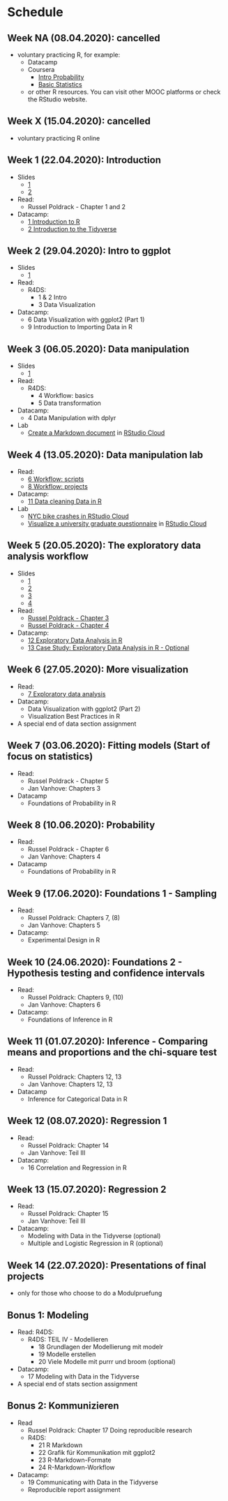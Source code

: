 # Schedule

## Week NA (08.04.2020): cancelled  
- voluntary practicing R, for example:
	- Datacamp 
	- Coursera
		- [Intro Probability](https://www.coursera.org/learn/probability-intro?specialization=statistics)
		- [Basic Statistics](https://www.coursera.org/learn/basic-statistics)
	- or other R resources. You can visit other MOOC platforms or check the RStudio website.  

## Week X (15.04.2020): cancelled  
- voluntary practicing R online

## Week 1 (22.04.2020): Introduction
- Slides
	- [1](https://jobschepens.github.io/EW-M7E4/slides/w1-intro/w1-intro.html)
	- [2](https://jobschepens.github.io/EW-M7E4/slides/w1-intro/w1-meet-the-toolkit.html)
- Read: 
	- Russel Poldrack - Chapter 1 and 2
- Datacamp: 
	- [1 Introduction to R](https://learn.datacamp.com/courses/free-introduction-to-r)
	- [2 Introduction to the Tidyverse](https://learn.datacamp.com/courses/introduction-to-the-tidyverse)

## Week 2 (29.04.2020): Intro to ggplot
- Slides
	- [1](https://jobschepens.github.io/EW-M7E4/slides/w2-data-and-viz/w2-data-and-viz.html)
- Read:
	- R4DS: 
		- 1 & 2 Intro
		- 3 Data Visualization
- Datacamp:
	- 6 Data Visualization with ggplot2 (Part 1)
	- 9 Introduction to Importing Data in R

## Week 3 (06.05.2020): Data manipulation
- Slides
	- [1](https://jobschepens.github.io/EW-M7E4/slides/w3-tidy-data-wrangle/w3-tidy-data-wrangle.html)
- Read:
	- R4DS: 
		- 4 Workflow: basics
		- 5 Data transformation
- Datacamp:
	- 4 Data Manipulation with dplyr
- Lab
	- [Create a Markdown document](https://jobschepens.github.io/EW-M7E4/labs/lab1/lab-01-hello-r.html) in [RStudio Cloud](https://rstudio.cloud/project/1240390)

## Week 4 (13.05.2020): Data manipulation lab 
- Read:
	- [6 Workflow: scripts](https://r4ds.had.co.nz/workflow-scripts.html)
	- [8 Workflow: projects](https://r4ds.had.co.nz/workflow-projects.html)
- Datacamp:
	- [11 Data cleaning Data in R](https://learn.datacamp.com/courses/data-cleaning-in-r)
- Lab
	- [NYC bike crashes in RStudio Cloud](https://rstudio.cloud/project/1240327)
	- [Visualize a university graduate questionnaire](https://jobschepens.github.io/EW-M7E4/labs/lab2/lab-02-data-wrangle-visualize.html) in [RStudio Cloud](https://rstudio.cloud/project/1240560)


## Week 5 (20.05.2020): The exploratory data analysis workflow 
- Slides
	- [1](https://jobschepens.github.io/EW-M7E4/slides/w5-1-vis/w5-effective-data-viz.html)
	- [2](https://jobschepens.github.io/EW-M7E4/slides/w5-2-paradox/w5-confounding-simpsons-paradox.html)
	- [3](https://jobschepens.github.io/EW-M7E4/slides/w5-3-coding-style/w5-coding-style.html)
	- [4](https://jobschepens.github.io/EW-M7E4/slides/w5-4-data-class-type-recode/w5-data-class-type-recode.html)
- Read:
	- [Russel Poldrack - Chapter 3](https://statsthinking21.github.io/statsthinking21-core-site/summarizing-data.html) 
	- [Russel Poldrack - Chapter 4](https://statsthinking21.github.io/statsthinking21-core-site/data-visualization.html) 
- Datacamp:
	- [12 Exploratory Data Analysis in R](https://learn.datacamp.com/courses/exploratory-data-analysis-in-r)
	- [13 Case Study: Exploratory Data Analysis in R - Optional](https://learn.datacamp.com/courses/case-study-exploratory-data-analysis-in-r)

## Week 6 (27.05.2020): More visualization
- Read:
	- [7 Exploratory data analysis](https://r4ds.had.co.nz/exploratory-data-analysis.html)
- Datacamp:
	- Data Visualization with ggplot2 (Part 2)
	- Visualization Best Practices in R 
- A special end of data section assignment




## Week 7 (03.06.2020): Fitting models (Start of focus on statistics)
- Read:
	- Russel Poldrack - Chapter 5
	- Jan Vanhove: Chapters 3
- Datacamp 
	- Foundations of Probability in R


## Week 8 (10.06.2020): Probability
- Read:
	- Russel Poldrack - Chapter 6
	- Jan Vanhove: Chapters 4
- Datacamp 
	- Foundations of Probability in R


## Week 9 (17.06.2020): Foundations 1 - Sampling
- Read:
	- Russel Poldrack: Chapters 7, (8)
	- Jan Vanhove: Chapters 5
- Datacamp: 
	- Experimental Design in R


## Week 10 (24.06.2020): Foundations 2 - Hypothesis testing and confidence intervals
- Read:
	- Russel Poldrack: Chapters 9, (10)
	- Jan Vanhove: Chapters 6
- Datacamp:
	- Foundations of Inference in R 


## Week 11 (01.07.2020): Inference - Comparing means and proportions and the chi-square test
- Read:
	- Russel Poldrack: Chapters 12, 13
	- Jan Vanhove: Chapters 12, 13
- Datacamp
	- Inference for Categorical Data in R


## Week 12 (08.07.2020): Regression 1 
- Read:
	- Russel Poldrack: Chapter 14
	- Jan Vanhove: Teil III
- Datacamp:
	- 16 Correlation and Regression in R


## Week 13 (15.07.2020): Regression 2
- Read:
	- Russel Poldrack: Chapter 15
	- Jan Vanhove: Teil III
- Datacamp:
	- Modeling with Data in the Tidyverse (optional)
	- Multiple and Logistic Regression in R (optional)


## Week 14 (22.07.2020): Presentations of final projects 
- only for those who choose to do a Modulpruefung


## Bonus 1: Modeling  
- Read: R4DS: 
	- R4DS: TEIL IV - Modellieren 
		- 18 Grundlagen der Modellierung mit modelr 
		- 19 Modelle erstellen
		- 20 Viele Modelle mit purrr und broom (optional)
- Datacamp:
	- 17 Modeling with Data in the Tidyverse
- A special end of stats section assignment

## Bonus 2: Kommunizieren
- Read
	- Russel Poldrack: Chapter 17 Doing reproducible research
	- R4DS: 
		- 21 R Markdown
		- 22 Grafik für Kommunikation mit ggplot2
		- 23 R-Markdown-Formate
		- 24 R-Markdown-Workflow
- Datacamp:
	- 19 Communicating with Data in the Tidyverse
	- Reproducible report assignment
